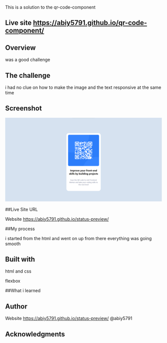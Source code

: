 This is a solution to the qr-code-component
## Live site https://abiy5791.github.io/qr-code-component/
## Overview

was a good challenge

## The challenge

i had no clue on how to make the image and the text responsive at the same time

## Screenshot

![ScreenShot](Screenshot.png)

##Live Site URL

Website https://abiy5791.github.io/status-preview/

##My process

i started from the html and went on up from there everything was going smooth

## Built with

html and css

flexbox

##What i learned

## Author

Website https://abiy5791.github.io/status-preview/ @abiy5791

## Acknowledgments
